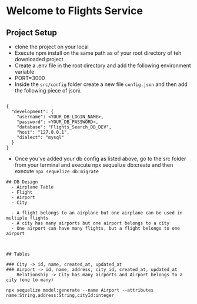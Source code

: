 # Welcome to Flights Service
## Project Setup

- clone the project on your local
- Execute npm install on the same path as of your root directory of teh downloaded project
- Create a .env file in the root directory and add the following environment variable
- PORT=3000
- Inside the `src/config` folder create a new file `config.json` and then add the following piece of json\

```

{
  "development": {
    "username": <YOUR_DB_LOGIN_NAME>,
    "password": <YOUR_DB_PASSWORD>,
    "database": "Flights_Search_DB_DEV",
    "host": "127.0.0.1",
    "dialect": "mysql"
  }
}

```
- Once you've added your db config as listed above, go to the src folder from your terminal and execute npx sequelize db:create and then execute
`npx sequelize db:migrate`


```
## DB Design
  - Airplane Table
  - Flight
  - Airport
  - City 

  - A flight belongs to an airplane but one airplane can be used in multiple flights
  - A city has many airports but one airport belongs to a city
  - One airport can have many flights, but a flight belongs to one airport


  
## Tables

### City -> id, name, created_at, updated_at
### Airport -> id, name, address, city_id, created_at, updated_at
    Relationship -> City has many airports and Airport belongs to a city (one to many)

```
`npx sequelize model:generate --name Airport --attributes name:String,address:String,cityId:integer`